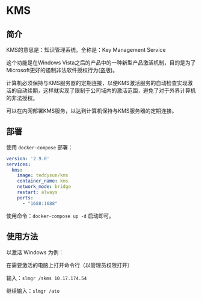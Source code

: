 # KMS
## 简介
KMS的意思是：知识管理系统。全称是：Key Management Service

这个功能是在Windows Vista之后的产品中的一种新型产品激活机制，目的是为了Microsoft更好的遏制非法软件授权行为(盗版)。

计算机必须保持与KMS服务器的定期连接，以便KMS激活服务的自动检查实现激活的自动续期，这样就实现了限制于公司域内的激活范围，避免了对于外界计算机的非法授权。

可以在内网部署KMS服务，以达到计算机保持与KMS服务器的定期连接。

## 部署
使用 `docker-compose` 部署：
```yml
version: '2.9.0'
services:
  kms:
    image: teddysun/kms
    container_name: kms
    network_mode: bridge
    restart: always
    ports:
      - "1688:1688"
```
使用命令：`docker-compose up -d` 启动即可。


## 使用方法

以激活 Windows 为例：

在需要激活的电脑上打开命令行（以管理员权限打开）

输入：`slmgr /skms 10.17.174.54`

继续输入：`slmgr /ato`
